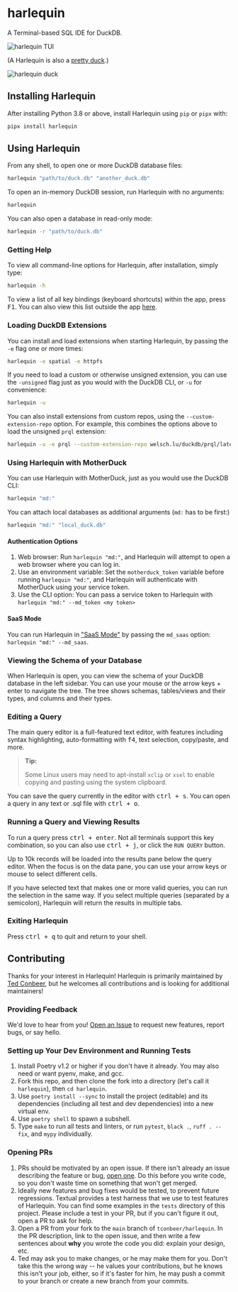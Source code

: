 # harlequin

A Terminal-based SQL IDE for DuckDB.

![harlequin TUI](harlequinv0018.gif)

(A Harlequin is also a [pretty duck](https://en.wikipedia.org/wiki/Harlequin_duck).)

![harlequin duck](harlequin.jpg)

## Installing Harlequin

After installing Python 3.8 or above, install Harlequin using `pip` or `pipx` with:

```bash
pipx install harlequin
```

## Using Harlequin

From any shell, to open one or more DuckDB database files:

```bash
harlequin "path/to/duck.db" "another_duck.db"
```

To open an in-memory DuckDB session, run Harlequin with no arguments:

```bash
harlequin
```

You can also open a database in read-only mode:

```bash
harlequin -r "path/to/duck.db"
```

### Getting Help

To view all command-line options for Harlequin, after installation, simply type:
```bash
harlequin -h
```

To view a list of all key bindings (keyboard shortcuts) within the app, press <kbd>F1</kbd>. You can also view this list outside the app [here](https://github.com/tconbeer/harlequin/blob/main/src/harlequin/tui/components/help_screen.md).

### Loading DuckDB Extensions

You can install and load extensions when starting Harlequin, by passing the `-e` flag one or more times:

```bash
harlequin -e spatial -e httpfs
```

If you need to load a custom or otherwise unsigned extension, you can use the
`-unsigned` flag just as you would with the DuckDB CLI, or `-u` for convenience:

```bash
harlequin -u
```

You can also install extensions from custom repos, using the `--custom-extension-repo` option. For example, this combines the options above to load the unsigned `prql` extension:

```bash
harlequin -u -e prql --custom-extension-repo welsch.lu/duckdb/prql/latest
```

### Using Harlequin with MotherDuck

You can use Harlequin with MotherDuck, just as you would use the DuckDB CLI:

```bash
harlequin "md:"
```

You can attach local databases as additional arguments (`md:` has to be first:)

```bash
harlequin "md:" "local_duck.db"
```

#### Authentication Options

1. Web browser: Run `harlequin "md:"`, and Harlequin will attempt to open a web browser where you can log in.
2. Use an environment variable: Set the `motherduck_token` variable before running `harlequin "md:"`, and Harlequin will authenticate with MotherDuck using your service token.
3. Use the CLI option: You can pass a service token to Harlequin with `harlequin "md:" --md_token <my token>`

#### SaaS Mode

You can run Harlequin in ["SaaS Mode"](https://motherduck.com/docs/authenticating-to-motherduck#authentication-using-saas-mode) by passing the `md_saas` option: `harlequin "md:" --md_saas`.

### Viewing the Schema of your Database

When Harlequin is open, you can view the schema of your DuckDB database in the left sidebar. You can use your mouse or the arrow keys + enter to navigate the tree. The tree shows schemas, tables/views and their types, and columns and their types.

### Editing a Query

The main query editor is a full-featured text editor, with features including syntax highlighting, auto-formatting with <kbd>f4</kbd>, text selection, copy/paste, and more.

> **Tip:**
>
> Some Linux users may need to apt-install `xclip` or `xsel` to enable copying and pasting using the system clipboard.

You can save the query currently in the editor with <kbd>ctrl + s</kbd>. You can open a query in any text or .sql file with <kbd>ctrl + o</kbd>.

### Running a Query and Viewing Results

To run a query press <kbd>ctrl + enter</kbd>. Not all terminals support this key combination, so you can also use <kbd>ctrl + j</kbd>, or click the `RUN QUERY` button.

Up to 10k records will be loaded into the results pane below the query editor. When the focus is on the data pane, you can use your arrow keys or mouse to select different cells.

If you have selected text that makes one or more valid queries, you can run the selection in the same way. If you select multiple queries (separated by a semicolon), Harlequin will return the results in multiple tabs.

### Exiting Harlequin

Press <kbd>ctrl + q</kbd> to quit and return to your shell.

## Contributing

Thanks for your interest in Harlequin! Harlequin is primarily maintained by [Ted Conbeer](https://github.com/tconbeer), but he welcomes all contributions and is looking for additional maintainers!

### Providing Feedback

We'd love to hear from you! [Open an Issue](https://github.com/tconbeer/harlequin/issues/new) to request new features, report bugs, or say hello.

### Setting up Your Dev Environment and Running Tests

1. Install Poetry v1.2 or higher if you don't have it already. You may also need or want pyenv, make, and gcc.
1. Fork this repo, and then clone the fork into a directory (let's call it `harlequin`), then `cd harlequin`.
1. Use `poetry install --sync` to install the project (editable) and its dependencies (including all test and dev dependencies) into a new virtual env.
1. Use `poetry shell` to spawn a subshell.
1. Type `make` to run all tests and linters, or run `pytest`, `black .`, `ruff . --fix`, and `mypy` individually.

### Opening PRs

1. PRs should be motivated by an open issue. If there isn't already an issue describing the feature or bug, [open one](https://github.com/tconbeer/harlequin/issues/new). Do this before you write code, so you don't waste time on something that won't get merged.
2. Ideally new features and bug fixes would be tested, to prevent future regressions. Textual provides a test harness that we use to test features of Harlequin. You can find some examples in the `tests` directory of this project. Please include a test in your PR, but if you can't figure it out, open a PR to ask for help.
2. Open a PR from your fork to the `main` branch of `tconbeer/harlequin`. In the PR description, link to the open issue, and then write a few sentences about **why** you wrote the code you did: explain your design, etc.
3. Ted may ask you to make changes, or he may make them for you. Don't take this the wrong way -- he values your contributions, but he knows this isn't your job, either, so if it's faster for him, he may push a commit to your branch or create a new branch from your commits.
